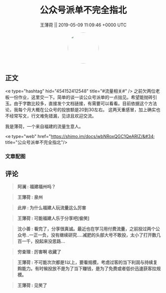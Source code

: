 <h1 align="center">公众号派单不完全指北</h1>




<p align="center">
    <a>王薄荷 || 2019-05-09 11:09:46 &#43;0000 UTC</a>
</p>

<div align="center">
    <img src="https://images.zsxq.com/FiuHGBP1TJKnz0FM0QpFVTXlM-O5?e=1590940799&amp;token=kIxbL07-8jAj8w1n4s9zv64FuZZNEATmlU_Vm6zD:nKoe-hWO6aMotAWGb1YQ12f0OHA=" width="100" height="100" style="border:1px solid;border-radius:50%; color:#ffffff"/>
</div>




## 正文

<div>
&lt;e type=&#34;hashtag&#34; hid=&#34;454152412548&#34; title=&#34;#流量相关#&#34; /&gt; 
之前欠两位老板一份作业，这里交一下。简单的谈一谈公众号派单的一点拙见。希望能抛砖引玉。由于字数比较多，直接发个文档链接，有需要可以看看。目前依据这个方法论，我每个月大概在公众号的投放额是20到30左右。
这两天重感冒，加上确实也不经常写文，行文难免错漏，见谅且欢迎交流。

我是薄荷，一个来自福建的流量生意人。

&lt;e type=&#34;web&#34; href=&#34;https://shimo.im/docs/wbNRoxQGC1QeARlZ/&#34; title=&#34;公众号派单不完全指北&#34;/&gt;
</div>

### 文章配图

<div class="image" align="center">

</div>


## 评论

<div align="left">
<div>

<blockquote >
<span> <strong>阿澜 : 福建福州吗？ </strong></span>
</blockquote>

<blockquote >
<span> <strong>王薄荷 : 泉州 </strong></span>
</blockquote>

<blockquote >
<span> <strong>此岸 : 为什么福建人玩流量这么厉害 </strong></span>
</blockquote>

<blockquote >
<span> <strong>王薄荷 : 可能福建人乐于分享吧[偷笑] </strong></span>
</blockquote>

<blockquote >
<span> <strong>沈小善 : 看完了，分享很真诚。最近也在学习用付费流量，之前投过两个公众号..一正一负，没有继续研究....减肥的头部大号不敢投，太小了打开数几百一千，投起来没思路... </strong></span>
</blockquote>

<blockquote >
<span> <strong>穷查理 : 厉害啊   收藏了 </strong></span>
</blockquote>

<blockquote >
<span> <strong>王薄荷 : 不可能次次都是1以上，要看规模，考虑过客的当下利润与持续复购能力。有时候投放不是为了当下赚钱，是为了免费或者低价迅速获客拉规模。 </strong></span>
</blockquote>

<blockquote >
<span> <strong>王薄荷 : 见笑了 </strong></span>
</blockquote>

</div>
</div>
